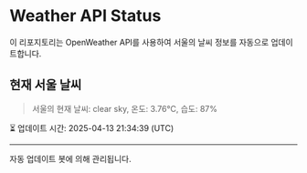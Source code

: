 
# Weather API Status

이 리포지토리는 OpenWeather API를 사용하여 서울의 날씨 정보를 자동으로 업데이트합니다.

## 현재 서울 날씨
> 서울의 현재 날씨: clear sky, 온도: 3.76°C, 습도: 87%

⏳ 업데이트 시간: 2025-04-13 21:34:39 (UTC)

---
자동 업데이트 봇에 의해 관리됩니다.
